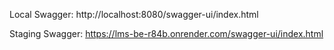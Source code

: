 Local Swagger: http://localhost:8080/swagger-ui/index.html

Staging Swagger: https://lms-be-r84b.onrender.com/swagger-ui/index.html